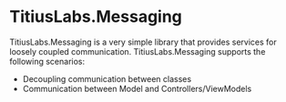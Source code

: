 # TitiusLabs.Messaging

TitiusLabs.Messaging is a very simple library that provides services for loosely coupled communication. TitiusLabs.Messaging supports the following scenarios:

* Decoupling communication between classes
* Communication between Model and Controllers/ViewModels

